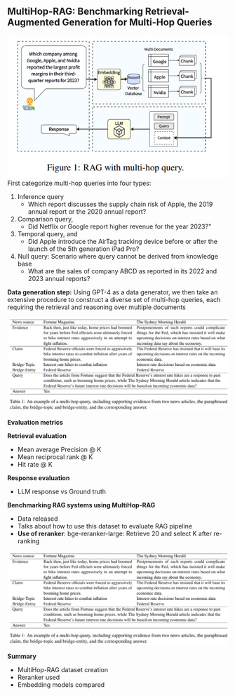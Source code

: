 ## MultiHop-RAG: Benchmarking Retrieval-Augmented Generation for Multi-Hop Queries


![](../../pics/MulitHop-RAG.png)
First categorize multi-hop queries into four types: 
1. Inference query
	- Which report discusses the supply chain risk of Apple, the 2019 annual report or the 2020 annual report?
2. Comparison query, 
	- Did Netflix or Google report higher revenue for the year 2023?"
3. Temporal query, and 
	- Did Apple introduce the AirTag tracking device before or after the launch of the 5th generation iPad Pro?
4. Null query: Scenario where query cannot be derived from knowledge base
	- What are the sales of company ABCD as reported in its 2022 and 2023 annual reports?

**Data generation step:**
Using GPT-4 as a data generator, we then take an extensive procedure to construct a diverse set of multi-hop queries, each requiring the retrieval and reasoning over multiple documents

![](../../pics/multi-hop-query.png)

**Evaluation metrics**

**Retrieval evaluation**
- Mean average Precision @ K
- Mean reciprocal rank @ K
- Hit rate @ K

**Response evaluation**
- LLM response vs Ground truth

**Benchmarking RAG systems using MultiHop-RAG**
- Data released
- Talks about how to use this dataset to evaluate RAG pipeline
- **Use of reranker**: bge-reranker-large: Retrieve 20 and select K after re-ranking

![](../../pics/multi-hop-query.png)

**Summary**

- MultiHop-RAG dataset creation
- Reranker used
- Embedding models compared
